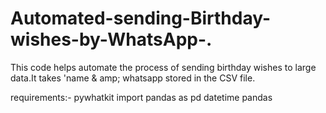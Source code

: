 # Automated-sending-Birthday-wishes-by-WhatsApp-.
This code helps automate the process of sending birthday wishes  to large data.It takes 'name & amp; whatsapp stored in the CSV file.

requirements:-
pywhatkit
import pandas as pd
datetime
﻿pandas
